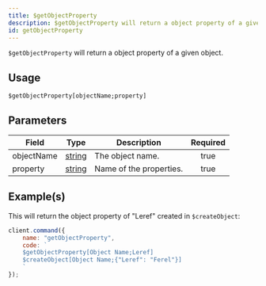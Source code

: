 ```yaml
---
title: $getObjectProperty
description: $getObjectProperty will return a object property of a given object.
id: getObjectProperty
---
```


`$getObjectProperty` will return a object property of a given object.

## Usage

```aoi
$getObjectProperty[objectName;property]
```

## Parameters

| Field      | Type                                                                                              | Description             | Required |
| ---------- | ------------------------------------------------------------------------------------------------- | ----------------------- | :------: |
| objectName | [string](https://developer.mozilla.org/en-US/docs/Web/JavaScript/Reference/Global_Objects/String) | The object name.        |   true   |
| property   | [string](https://developer.mozilla.org/en-US/docs/Web/JavaScript/Reference/Global_Objects/String) | Name of the properties. |   true   |

## Example(s)

This will return the object property of "Leref" created in `$createObject`:

```javascript
client.command({
    name: "getObjectProperty",
    code: `
    $getObjectProperty[Object Name;Leref]
    $createObject[Object Name;{"Leref": "Ferel"}]
    `
});
```
